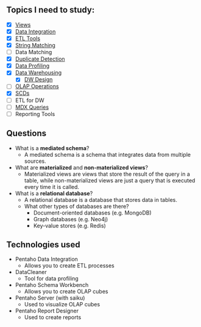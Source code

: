 ## Topics I need to study:

- [x] [Views](./views.md)
- [x] [Data Integration](./data-integration.md)
- [x] [ETL Tools](./etl-tools.md)
- [x] [String Matching](./string-matching.md)
- [ ] Data Matching
- [x] [Duplicate Detection](./duplicate-detection.md)
- [x] [Data Profiling](./data-profiling.md)
- [x] [Data Warehousing](./data-warehousing.md)
  - [x] [DW Design](./data-warehouse-design.md)
- [ ] [OLAP Operations](./OLAP-Cubes.md)
- [x] [SCDs](./scd.md)
- [ ] ETL for DW
- [ ] [MDX Queries](./MDX-Queries.md)
- [ ] Reporting Tools

## Questions

- What is a **mediated schema**?
  - A mediated schema is a schema that integrates data from multiple sources.
- What are **materialized** and **non-materialized views**?
  - Materialized views are views that store the result of the query in a table, while non-materialized views are just a query that is executed every time it is called.
- What is a **relational database**?
  - A relational database is a database that stores data in tables.
  - What other types of databases are there?
    - Document-oriented databases (e.g. MongoDB)
    - Graph databases (e.g. Neo4j)
    - Key-value stores (e.g. Redis)

## Technologies used

- Pentaho Data Integration
  - Allows you to create ETL processes
- DataCleaner
  - Tool for data profiling
- Pentaho Schema Workbench
  - Allows you to create OLAP cubes
- Pentaho Server (with saiku)
  - Used to visualize OLAP cubes
- Pentaho Report Designer
  - Used to create reports